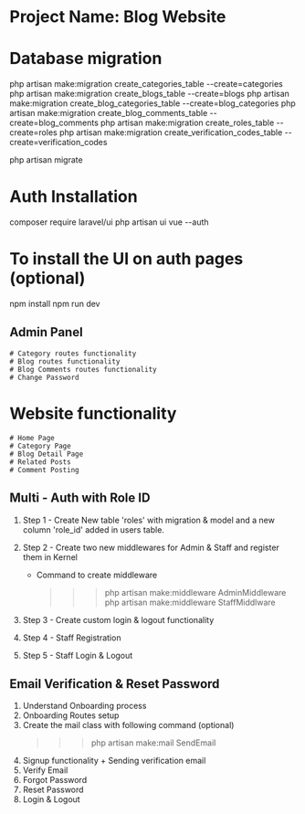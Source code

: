 # Project Name: Blog Website

# Database migration

php artisan make:migration create_categories_table --create=categories
php artisan make:migration create_blogs_table --create=blogs
php artisan make:migration create_blog_categories_table --create=blog_categories
php artisan make:migration create_blog_comments_table --create=blog_comments
php artisan make:migration create_roles_table --create=roles
php artisan make:migration create_verification_codes_table --create=verification_codes

php artisan migrate

# Auth Installation

composer require laravel/ui
php artisan ui vue --auth

# To install the UI on auth pages (optional)

npm install
npm run dev

## Admin Panel

    # Category routes functionality
    # Blog routes functionality
    # Blog Comments routes functionality
    # Change Password

# Website functionality

    # Home Page
    # Category Page
    # Blog Detail Page
    # Related Posts
    # Comment Posting

## Multi - Auth with Role ID

1. Step 1 - Create New table 'roles' with migration & model and a new column 'role_id' added in users table.

2. Step 2 - Create two new middlewares for Admin & Staff and register them in Kernel

    - Command to create middleware
        > > > php artisan make:middleware AdminMiddleware
        > > > php artisan make:middleware StaffMiddlware

3. Step 3 - Create custom login & logout functionality

4. Step 4 - Staff Registration

5. Step 5 - Staff Login & Logout

## Email Verification & Reset Password

1. Understand Onboarding process
2. Onboarding Routes setup
3. Create the mail class with following command (optional)
    > > > php artisan make:mail SendEmail
4. Signup functionality + Sending verification email
5. Verify Email
6. Forgot Password
7. Reset Password
8. Login & Logout
